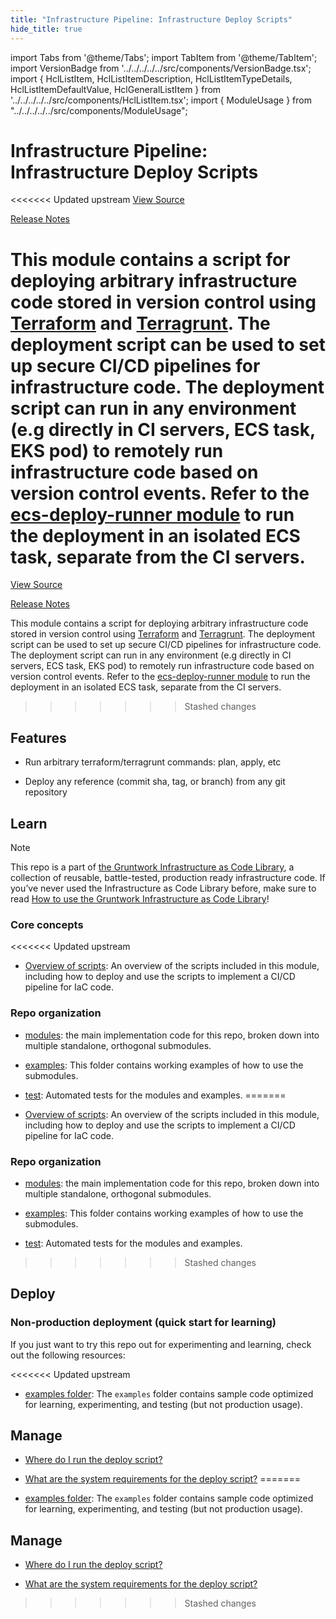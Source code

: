 ```yaml
---
title: "Infrastructure Pipeline: Infrastructure Deploy Scripts"
hide_title: true
---
```


import Tabs from '@theme/Tabs';
import TabItem from '@theme/TabItem';
import VersionBadge from '../../../../../src/components/VersionBadge.tsx';
import { HclListItem, HclListItemDescription, HclListItemTypeDetails, HclListItemDefaultValue, HclGeneralListItem } from '../../../../../src/components/HclListItem.tsx';
import { ModuleUsage } from "../../../../../src/components/ModuleUsage";

<VersionBadge repoTitle="CI Modules" version="0.51.6" lastModifiedVersion="0.51.5"/>

# Infrastructure Pipeline: Infrastructure Deploy Scripts

<<<<<<< Updated upstream
<a href="https://github.com/tnn-gruntwork-io/terraform-aws-ci/tree/v0.51.6/modules/infrastructure-deploy-script" className="link-button" title="View the source code for this module in GitHub.">View Source</a>

<a href="https://github.com/tnn-gruntwork-io/terraform-aws-ci/releases/tag/v0.51.5" className="link-button" title="Release notes for only versions which impacted this module.">Release Notes</a>

This module contains a script for deploying arbitrary infrastructure code stored in version control using [Terraform](https://www.terraform.io) and [Terragrunt](https://terragrunt.gruntwork.io). The deployment script can be used to set up secure CI/CD pipelines for infrastructure code. The deployment script can run in any environment (e.g directly in CI servers, ECS task, EKS pod) to remotely run infrastructure code based on version control events. Refer to the [ecs-deploy-runner module](https://github.com/tnn-gruntwork-io/terraform-aws-ci/tree/v0.51.6/modules/ecs-deploy-runner) to run the deployment in an isolated ECS task, separate from the CI servers.
=======
<a href="https://github.com/tnn-gruntwork-io/terraform-aws-ci/tree/v0.51.6/modules/infrastructure-deploy-script" className="link-button" title="View the source code for this module in GitHub.">View Source</a>

<a href="https://github.com/tnn-gruntwork-io/terraform-aws-ci/releases/tag/v0.51.5" className="link-button" title="Release notes for only versions which impacted this module.">Release Notes</a>

This module contains a script for deploying arbitrary infrastructure code stored in version control using [Terraform](https://www.terraform.io) and [Terragrunt](https://terragrunt.gruntwork.io). The deployment script can be used to set up secure CI/CD pipelines for infrastructure code. The deployment script can run in any environment (e.g directly in CI servers, ECS task, EKS pod) to remotely run infrastructure code based on version control events. Refer to the [ecs-deploy-runner module](https://github.com/tnn-gruntwork-io/terraform-aws-ci/tree/v0.51.6/modules/ecs-deploy-runner) to run the deployment in an isolated ECS task, separate from the CI servers.
>>>>>>> Stashed changes

## Features

*   Run arbitrary terraform/terragrunt commands: plan, apply, etc

*   Deploy any reference (commit sha, tag, or branch) from any git repository

## Learn

Note

This repo is a part of [the Gruntwork Infrastructure as Code Library](https://gruntwork.io/infrastructure-as-code-library/), a collection of reusable, battle-tested, production ready infrastructure code. If you’ve never used the Infrastructure as Code Library before, make sure to read [How to use the Gruntwork Infrastructure as Code Library](https://gruntwork.io/guides/foundations/how-to-use-gruntwork-infrastructure-as-code-library/)!

### Core concepts

<<<<<<< Updated upstream
*   [Overview of scripts](https://github.com/tnn-gruntwork-io/terraform-aws-ci/tree/v0.51.6/modules/infrastructure-deploy-script/core-concepts.md#overview): An overview of the scripts included in this module, including how to deploy and use the scripts to implement a CI/CD pipeline for IaC code.

### Repo organization

*   [modules](https://github.com/tnn-gruntwork-io/terraform-aws-ci/tree/v0.51.6/modules): the main implementation code for this repo, broken down into multiple standalone, orthogonal submodules.

*   [examples](https://github.com/tnn-gruntwork-io/terraform-aws-ci/tree/v0.51.6/examples): This folder contains working examples of how to use the submodules.

*   [test](https://github.com/tnn-gruntwork-io/terraform-aws-ci/tree/v0.51.6/test): Automated tests for the modules and examples.
=======
*   [Overview of scripts](https://github.com/tnn-gruntwork-io/terraform-aws-ci/tree/v0.51.6/modules/infrastructure-deploy-script/core-concepts.md#overview): An overview of the scripts included in this module, including how to deploy and use the scripts to implement a CI/CD pipeline for IaC code.

### Repo organization

*   [modules](https://github.com/tnn-gruntwork-io/terraform-aws-ci/tree/v0.51.6/modules): the main implementation code for this repo, broken down into multiple standalone, orthogonal submodules.

*   [examples](https://github.com/tnn-gruntwork-io/terraform-aws-ci/tree/v0.51.6/examples): This folder contains working examples of how to use the submodules.

*   [test](https://github.com/tnn-gruntwork-io/terraform-aws-ci/tree/v0.51.6/test): Automated tests for the modules and examples.
>>>>>>> Stashed changes

## Deploy

### Non-production deployment (quick start for learning)

If you just want to try this repo out for experimenting and learning, check out the following resources:

<<<<<<< Updated upstream
*   [examples folder](https://github.com/tnn-gruntwork-io/terraform-aws-ci/tree/v0.51.6/examples): The `examples` folder contains sample code optimized for learning, experimenting, and testing (but not production usage).

## Manage

*   [Where do I run the deploy script?](https://github.com/tnn-gruntwork-io/terraform-aws-ci/tree/v0.51.6/modules/infrastructure-deploy-script/core-concepts.md#where-do-i-run-the-deploy-script)

*   [What are the system requirements for the deploy script?](https://github.com/tnn-gruntwork-io/terraform-aws-ci/tree/v0.51.6/modules/infrastructure-deploy-script/core-concepts.md#system-requirements)
=======
*   [examples folder](https://github.com/tnn-gruntwork-io/terraform-aws-ci/tree/v0.51.6/examples): The `examples` folder contains sample code optimized for learning, experimenting, and testing (but not production usage).

## Manage

*   [Where do I run the deploy script?](https://github.com/tnn-gruntwork-io/terraform-aws-ci/tree/v0.51.6/modules/infrastructure-deploy-script/core-concepts.md#where-do-i-run-the-deploy-script)

*   [What are the system requirements for the deploy script?](https://github.com/tnn-gruntwork-io/terraform-aws-ci/tree/v0.51.6/modules/infrastructure-deploy-script/core-concepts.md#system-requirements)
>>>>>>> Stashed changes


<!-- ##DOCS-SOURCER-START
{
  "originalSources": [
<<<<<<< Updated upstream
    "https://github.com/tnn-gruntwork-io/terraform-aws-ci/tree/v0.51.6/modules/infrastructure-deploy-script/readme.adoc",
    "https://github.com/tnn-gruntwork-io/terraform-aws-ci/tree/v0.51.6/modules/infrastructure-deploy-script/variables.tf",
    "https://github.com/tnn-gruntwork-io/terraform-aws-ci/tree/v0.51.6/modules/infrastructure-deploy-script/outputs.tf"
=======
    "https://github.com/tnn-gruntwork-io/terraform-aws-ci/tree/v0.51.6/modules/infrastructure-deploy-script/readme.adoc",
    "https://github.com/tnn-gruntwork-io/terraform-aws-ci/tree/v0.51.6/modules/infrastructure-deploy-script/variables.tf",
    "https://github.com/tnn-gruntwork-io/terraform-aws-ci/tree/v0.51.6/modules/infrastructure-deploy-script/outputs.tf"
>>>>>>> Stashed changes
  ],
  "sourcePlugin": "module-catalog-api",
  "hash": "c37df2fde86bd416d7bc3045f3067fa2"
}
##DOCS-SOURCER-END -->
